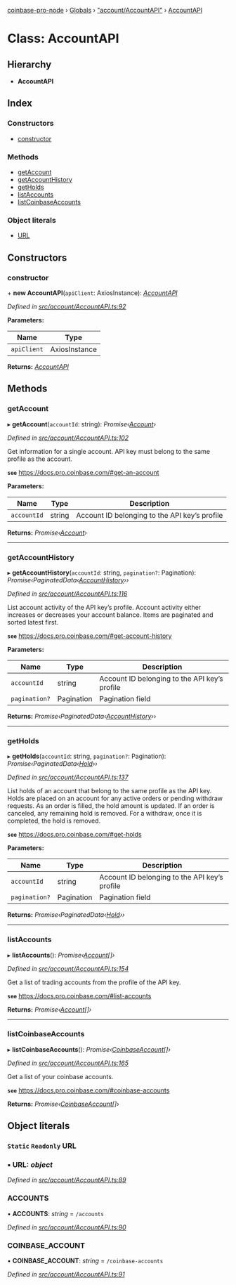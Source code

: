 [coinbase-pro-node](../README.md) › [Globals](../globals.md) › ["account/AccountAPI"](../modules/_account_accountapi_.md) › [AccountAPI](_account_accountapi_.accountapi.md)

# Class: AccountAPI

## Hierarchy

- **AccountAPI**

## Index

### Constructors

- [constructor](_account_accountapi_.accountapi.md#constructor)

### Methods

- [getAccount](_account_accountapi_.accountapi.md#getaccount)
- [getAccountHistory](_account_accountapi_.accountapi.md#getaccounthistory)
- [getHolds](_account_accountapi_.accountapi.md#getholds)
- [listAccounts](_account_accountapi_.accountapi.md#listaccounts)
- [listCoinbaseAccounts](_account_accountapi_.accountapi.md#listcoinbaseaccounts)

### Object literals

- [URL](_account_accountapi_.accountapi.md#static-readonly-url)

## Constructors

### constructor

\+ **new AccountAPI**(`apiClient`: AxiosInstance): _[AccountAPI](_account_accountapi_.accountapi.md)_

_Defined in [src/account/AccountAPI.ts:92](https://github.com/bennyn/coinbase-pro-node/blob/2af663b/src/account/AccountAPI.ts#L92)_

**Parameters:**

| Name        | Type          |
| ----------- | ------------- |
| `apiClient` | AxiosInstance |

**Returns:** _[AccountAPI](_account_accountapi_.accountapi.md)_

## Methods

### getAccount

▸ **getAccount**(`accountId`: string): _Promise‹[Account](../interfaces/_account_accountapi_.account.md)›_

_Defined in [src/account/AccountAPI.ts:102](https://github.com/bennyn/coinbase-pro-node/blob/2af663b/src/account/AccountAPI.ts#L102)_

Get information for a single account. API key must belong to the same profile as the account.

**`see`** https://docs.pro.coinbase.com/#get-an-account

**Parameters:**

| Name        | Type   | Description                                   |
| ----------- | ------ | --------------------------------------------- |
| `accountId` | string | Account ID belonging to the API key’s profile |

**Returns:** _Promise‹[Account](../interfaces/_account_accountapi_.account.md)›_

---

### getAccountHistory

▸ **getAccountHistory**(`accountId`: string, `pagination?`: Pagination): _Promise‹PaginatedData‹[AccountHistory](../interfaces/_account_accountapi_.accounthistory.md)››_

_Defined in [src/account/AccountAPI.ts:116](https://github.com/bennyn/coinbase-pro-node/blob/2af663b/src/account/AccountAPI.ts#L116)_

List account activity of the API key’s profile. Account activity either increases or decreases your account balance. Items are paginated and sorted latest first.

**`see`** https://docs.pro.coinbase.com/#get-account-history

**Parameters:**

| Name          | Type       | Description                                   |
| ------------- | ---------- | --------------------------------------------- |
| `accountId`   | string     | Account ID belonging to the API key’s profile |
| `pagination?` | Pagination | Pagination field                              |

**Returns:** _Promise‹PaginatedData‹[AccountHistory](../interfaces/_account_accountapi_.accounthistory.md)››_

---

### getHolds

▸ **getHolds**(`accountId`: string, `pagination?`: Pagination): _Promise‹PaginatedData‹[Hold](../interfaces/_account_accountapi_.hold.md)››_

_Defined in [src/account/AccountAPI.ts:137](https://github.com/bennyn/coinbase-pro-node/blob/2af663b/src/account/AccountAPI.ts#L137)_

List holds of an account that belong to the same profile as the API key. Holds are placed on an account for any active orders or pending withdraw requests. As an order is filled, the hold amount is updated. If an order is canceled, any remaining hold is removed. For a withdraw, once it is completed, the hold is removed.

**`see`** https://docs.pro.coinbase.com/#get-holds

**Parameters:**

| Name          | Type       | Description                                   |
| ------------- | ---------- | --------------------------------------------- |
| `accountId`   | string     | Account ID belonging to the API key’s profile |
| `pagination?` | Pagination | Pagination field                              |

**Returns:** _Promise‹PaginatedData‹[Hold](../interfaces/_account_accountapi_.hold.md)››_

---

### listAccounts

▸ **listAccounts**(): _Promise‹[Account](../interfaces/_account_accountapi_.account.md)[]›_

_Defined in [src/account/AccountAPI.ts:154](https://github.com/bennyn/coinbase-pro-node/blob/2af663b/src/account/AccountAPI.ts#L154)_

Get a list of trading accounts from the profile of the API key.

**`see`** https://docs.pro.coinbase.com/#list-accounts

**Returns:** _Promise‹[Account](../interfaces/_account_accountapi_.account.md)[]›_

---

### listCoinbaseAccounts

▸ **listCoinbaseAccounts**(): _Promise‹[CoinbaseAccount](../interfaces/_account_accountapi_.coinbaseaccount.md)[]›_

_Defined in [src/account/AccountAPI.ts:165](https://github.com/bennyn/coinbase-pro-node/blob/2af663b/src/account/AccountAPI.ts#L165)_

Get a list of your coinbase accounts.

**`see`** https://docs.pro.coinbase.com/#coinbase-accounts

**Returns:** _Promise‹[CoinbaseAccount](../interfaces/_account_accountapi_.coinbaseaccount.md)[]›_

## Object literals

### `Static` `Readonly` URL

### ▪ **URL**: _object_

_Defined in [src/account/AccountAPI.ts:89](https://github.com/bennyn/coinbase-pro-node/blob/2af663b/src/account/AccountAPI.ts#L89)_

### ACCOUNTS

• **ACCOUNTS**: _string_ = `/accounts`

_Defined in [src/account/AccountAPI.ts:90](https://github.com/bennyn/coinbase-pro-node/blob/2af663b/src/account/AccountAPI.ts#L90)_

### COINBASE_ACCOUNT

• **COINBASE_ACCOUNT**: _string_ = `/coinbase-accounts`

_Defined in [src/account/AccountAPI.ts:91](https://github.com/bennyn/coinbase-pro-node/blob/2af663b/src/account/AccountAPI.ts#L91)_
